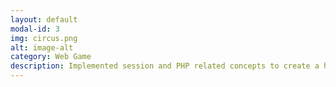```yaml
---
layout: default
modal-id: 3
img: circus.png
alt: image-alt
category: Web Game
description: Implemented session and PHP related concepts to create a hangman game.
---
```

